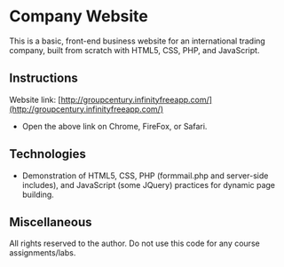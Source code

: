 # Company Website
This is a basic, front-end business website for an international trading company, built from scratch with HTML5, CSS, PHP, and JavaScript.

## Instructions
Website link: [http://groupcentury.infinityfreeapp.com/](http://groupcentury.infinityfreeapp.com/)
* Open the above link on Chrome, FireFox, or Safari.

## Technologies
* Demonstration of HTML5, CSS, PHP (formmail.php and server-side includes), and JavaScript (some JQuery) practices for dynamic page building.

## Miscellaneous
All rights reserved to the author. Do not use this code for any course assignments/labs.
